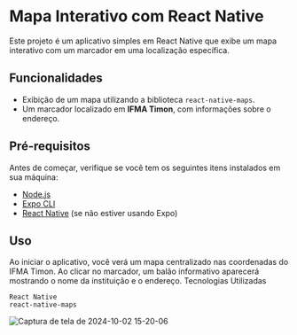 # Mapa Interativo com React Native

Este projeto é um aplicativo simples em React Native que exibe um mapa interativo com um marcador em uma localização específica.

## Funcionalidades

- Exibição de um mapa utilizando a biblioteca `react-native-maps`.
- Um marcador localizado em **IFMA Timon**, com informações sobre o endereço.

## Pré-requisitos

Antes de começar, verifique se você tem os seguintes itens instalados em sua máquina:

- [Node.js](https://nodejs.org/)
- [Expo CLI](https://docs.expo.dev/get-started/installation/)
- [React Native](https://reactnative.dev/docs/environment-setup) (se não estiver usando Expo)


## Uso

Ao iniciar o aplicativo, você verá um mapa centralizado nas coordenadas do IFMA Timon. Ao clicar no marcador, um balão informativo aparecerá mostrando o nome da instituição e o endereço.
Tecnologias Utilizadas

    React Native
    react-native-maps

![Captura de tela de 2024-10-02 15-20-06](https://github.com/user-attachments/assets/609c80a2-bedc-4e33-8dda-a19ecd8a4799)
